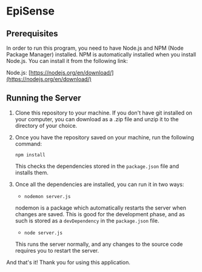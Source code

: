 # EpiSense

## Prerequisites
In order to run this program, you need to have Node.js and NPM (Node Package Manager) installed. NPM is automatically installed when you install Node.js. You can install it from the following link:

Node.js: [https://nodejs.org/en/download/](https://nodejs.org/en/download/)

## Running the Server

1. Clone this repository to your machine. If you don't have git installed on your computer, you can download as a .zip file and unzip it to the directory of your choice.

2. Once you have the repository saved on your machine, run the following command:

   `npm install`

   This checks the dependencies stored in the `package.json` file and installs them. 

3. Once all the dependencies are installed, you can run it in two ways:

   * `nodemon server.js`

   nodemon is a package which automatically restarts the server when changes are saved. This is good for the development phase, and as such is stored as a `devDependency` in the `package.json` file.

   * `node server.js`

   This runs the server normally, and any changes to the source code requires you to restart the server.


And that's it! Thank you for using this application.
